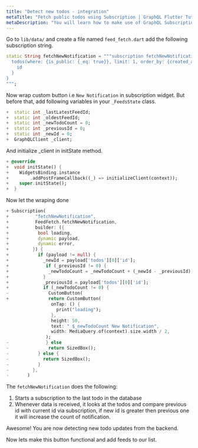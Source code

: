 ```yaml
---
title: "Detect new todos - integration"
metaTitle: "Fetch public todos using Subscription | GraphQL Flutter Tutorial"
metaDescription: "You will learn how to make use of GraphQL Subscriptions to get notified whenever a new todo comes in Flutter app."
---
```



Go to `lib/data/` and create a file named `feed_fetch.dart` add the following subscription string.

```dart
static String fetchNewNotification = """subscription fetchNewNotification {
  todos(where: {is_public: {_eq: true}}, limit: 1, order_by: {created_at: desc}) {
    id
  }
}
""";
```

Now wrap custom button i.e `New Notification` in subscription widget. But before that, add following variables in your `_FeedsState` class.

```dart
+  static int _lastLatestFeedId;
+  static int _oldestFeedId;
+  static int _newTodoCount = 0;
+  static int _previousId = 0;
+  static int _newId = 0;
+  GraphQLClient _client;
```
And initialize _client in initState method.

```dart
+ @override
+  void initState() {
+    WidgetsBinding.instance
+        .addPostFrameCallback((_) => initializeClient(context));
+    super.initState();
+  }
```
Now let the wraping done
 ```dart
+ Subscription(
+          "fetchNewNotification",
+          FeedFetch.fetchNewNotification,
+          builder: ({
+           bool loading,
+           dynamic payload,
+           dynamic error,
+         }) {
+           if (payload != null) {
+             _newId = payload['todos'][0]['id'];
+              if (_previousId != 0) {
+               _newTodoCount = _newTodoCount + (_newId - _previousId);
+             } 
+             _previousId = payload['todos'][0]['id'];
+             if (_newTodoCount != 0) {
-               CustomButton(  
+               return CustomButton(
                  onTap: () {
                    print("loading");
                  },
                  height: 50,
                  text: " $_newTodoCount New Notification",
                  width: MediaQuery.of(context).size.width / 2,
                );
-              } else
-               return SizedBox();
-           } else {
-             return SizedBox();
-           }
-         },
-       )
 ```

The `fetchNewNotification` does the following:

1. Starts a subscription to the last todo in the database
2. Whenever data is received, it looks at the todos and compare previous id with current id via subscription, if new id is greater then previous one it will increase the count of notification.


Awesome! You are now detecting new todo updates from the backend.

Now lets make this button functional and add feeds to our list.